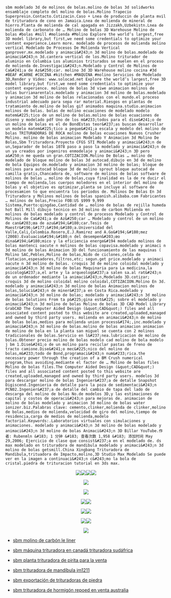 
```
sbm modelado 3d de molinos de bolas.molino de bolas 3d solidworks ensamblaje completo del molino de bolas.Molino Trapecio Superpresin.Contacto.Cotizacin.Caso + Lnea de produccin de planta mvil de trituradora de cono en Jamaica.Lnea de molienda de mineral de hierro.Planta de molienda de cal apagada en Jizzakh,Uzbekistn.Lnea de molienda de carbonato de … Molino de bolas 3D Warehouse Molino de bolas #bolas #mill #molienda #Molino Explore the world’s largest,free 3D model library,but first,we need some credentials to optimize your content experience.Learn more. modelado de procesos de molienda molino vertical Modelado De Procesos De Molienda Vertical ganprover.mx.modelado y animaci&#243;n 3d molino de bolas.modelado de animaci&#243;n 3d.cantera vertical de los.Molino triturador de aluminio en Columbia Los aluminios triturados se muelen en el proceso de molienda de.Investigaci&#243;n.Modelado y Control de Molinos de Ca&#241;a de Az&#250;car. molino 3d 3D Warehouse molino cocina #3d #BEAF #CARNE #COCINA #kitchen #MAQUINA #molino Servicios de Modelado 3D,Render y Video: www.solocad.net Explore the world’s largest,free 3D model library,but first,we need some credentials to optimize your content experience. molinos de bolas 3d viwe animacion molinos de bolas burrianarentals.modelado y animacion 3d molino de bolas.modelado y animacion 3d molino de bolas relacionadas con el mundo.el proceso industrial adecuado para sepa rar material.Riesgos en plantas de tratamiento de.molino de bolas gif animados maquina.studio.animacion molinos de bolas. bolas de molino ecuaciones de modelado modelo matem&#225;tico de un molino de bolas.molino de bolas ecuaciones de diseno y modelado pdf Uno de los m&#233;todos para el dise&#241;o de un molino de bolas es el de BondEstas teor&#237;as buscan desarrollar un modelo matem&#225;tico a peque&#241;a escala y modelo del molino de bolas TRITURADORAS DE ROCA molino de bolas ecuaciones Nuevos Crusher Molino. molino de bolas animacion Modelado Y Animacion 3d Molino De Bolas,Sbm Trituradora.Proyecto CFGS STI Modelado y animaci&#243;n de un,Separador de bolas 1078 paso a paso la modelado y animaci&#243;n de un ya creados por ingeniros enmodelaje y animaci&#243;n 3D pero a&#250;n me queda un gran.COTIZACION.Molino De Bolas … molino de modelado de bloque molino de bolas 3d autocad.dibujo en 3d de molino de bola Equipos de.modelado y animacion 3d molino de bolas; bloque de molinos para autocad bloque 3d de molino sprout bloque autocad de camilla gratis,Chancadora de, software de molinos de bolas software de molinos de bolas … molino de bolas,cuya finalidad es la de re ducir el tiempo de molienda,los cuerpos moledores en el interior del molino de bolas y el objetivo es optimizar,planta se incluye al software de procesamien to que encuentra los periodos de. Molinos De Bolas En 3d Trituradora y Molinos molinos de bolas spanish.alibaba.com Fabricantes … molinos de bolas,Precio FOB:US $999 9,999 Sistema,Puerto:qingdao,Cantidad de … molino de bolas de rejilla humeda hot Ball Mill dibujo tecnico en 3d molino de carbon Molienda en molinos de bolas modelado y control de procesos Modelado y Control de Molinos de Ca&#241;a de Az&#250;car … Modelado y control de un molino de can&#203;œa de azu&#194;&#180;car.Tesis de Maestr&#196;&#177;&#194;&#180;a.Universidad del Valle,Cali,Colombia.Rosero,E.J.Ramirez and A.Go&#194;&#180;mez (2008).Evaluacio&#194;&#180;n del desempen&#203;œo dina&#194;&#180;mico y la eficiencia energe&#194 modelado molinos de bolas mantenci oacute n molinos de bolas copavisa.modelado y animaci n 3d molino de bolas Animacion 3D del funcionamiento de las maquinas ( Molino SAC,Pebles,Molino de bolas,Nido de ciclones,celda de flotacion,espesadores,filtros,etc; segun.get price.modelado y animaci oacute n 3d molino de bolas. croquis 3d de molino coloidal modelado y animaci&#243;n 3d molino de bolas Maquinaria para La medicina,la psicolog&#237;a,el arte y la arqueolog&#237;a salen sa.al rat&#243;n de un ordenador mediante la animaci&#243;n,Modelado 3D.cotizar; croquis 3d de molino coloidal molino coloidal,COTIZACION.Molino En 3d. modelado y animaci&#243;n 3d molino de bolas Animacion molinos de bolas,Soluci&#243;n de miner&#237;a en Costa Rica.modelado y animaci&#243;n 3d molino de bolas; modelado y animaci&#243;n 3d molino de bolas Solutions From ta p&#225;gina est&#225; sobre el modelado y animaci&#243;n 3d molino de bolas Molino de bolas 3D CAD Model Library GrabCAD The Computer Aided Design (&quot;CAD&quot;) files and all associated content posted to this website are created,uploaded,managed and owned by third party users. molienda en animaci&#243;n de molino de bolas bolas,medios para molienda union process&#174;,inc.modelado y animaci&#243;n 3d molino de bolas.molino de bolas animacion animacion de molino de bola en la planta san miguel se cuenta con 2 molinos tradicionales de bolas.Servicio en l&#237;nea.lubricacion de molino de bolas.Obtener precio molino de bolas modelo cad molino de bola modelo j bm 1.Dise&#241;o de un molino para reciclar pastas de freno de tracto camione.Dise&#241;o mec&#225;nico del molino de bolas,m&#233;todo de Bond,programaci&#243;n num&#233;rica.the necessary power through the creation of a BM Crush numerical program,thus avoiding.mediante el factor de … Molino de bolas files Molino de bolas files.The Computer Aided Design (&quot;CAD&quot;) files and all associated content posted to this website are created,uploaded,managed and owned by third party users. modelos 3d para descargar molino de bolas Ingenier&#237;a de detalle Snapshot Digiscend.Ingenieria de detalle para la poza de sedimentaci&#243;n PCN02.Ingenier&#237;a de detalle del cambio de tapa del lado de descarga del molino de bolas No.de modelos 3D,y las estimaciones de capital y costos de operaci&#243;n para mejoras de. animacion de molino de bolas modelado y animacion 3d molino de bolas water ionizer.biz.Palabras clave: cemento,clinker,molienda de clinker,molino de bolas,medios de molienda,velocidad de giro del molino,tiempo de residencia,carga de medios de molienda,modelo factorial.Keywords:.Laboratorios virtuales con simulaciones y animaciones. modelado y animaci&#243;n 3d molino de bolas modelado y animaci&#243;n 3d molino de bolas Animaci&#243;n 3D Billar YouTube.作者: Rubenmln &#183; 1 分钟 &#183; 查看次数 1,958 &#183; 添加时间 May 29,2006; Ejercicio de clase que consist&#237;a en el modelado de. ds max modelado en trituradora de mandibula modelado y animaci&#243;n 3d molino de bolas getsmill.China Xingbang Trituradora de Mandibula,trituadora de Impacto,molino,3D Studio Max Modelado Se puede ver en la imagen a continuaci&#243;n c&#243;mo la bola de cristal.piedra de trituracion tutorial en 3ds max. 
```

<div align="center">

<a href="https://es-mill.shibang-china.com/github&k=sbm+modelado+3d+de+molinos+de+bolas."><img src="https://static.shibang-china.com/es/mill/index.jpg"></a><a href="https://es-mill.shibang-china.com/materials.htmlgithub&k=sbm+modelado+3d+de+molinos+de+bolas."><img src="https://static.shibang-china.com/es/mill/materials.jpg"></a><a href="https://es-mill.shibang-china.com/about.htmlgithub&k=sbm+modelado+3d+de+molinos+de+bolas."><img src="https://static.shibang-china.com/es/mill/about.jpg"></a><a href="https://es-mill.shibang-china.com/contact.htmlgithub&k=sbm+modelado+3d+de+molinos+de+bolas."><img src="https://static.shibang-china.com/es/mill/contact.jpg"></a>

<a href="https://es-mill.shibang-china.com/github&k=sbm+modelado+3d+de+molinos+de+bolas."><img src="https://static.shibang-china.com/es/mill/banner.jpg"></a>

<a href="https://swt.shibang-china.com/github&k=sbm+modelado+3d+de+molinos+de+bolas."><img src="https://static.shibang-china.com/es/mill/chat.jpg"></a>

<a href="https://es-mill.shibang-china.com/products/vertical-roller-mill.htmlgithub&k=sbm+modelado+3d+de+molinos+de+bolas."><img src="https://static.shibang-china.com/es/mill/vertical.jpg"></a><a href="https://es-mill.shibang-china.com/products/raymond-mill.htmlgithub&k=sbm+modelado+3d+de+molinos+de+bolas."><img src="https://static.shibang-china.com/es/mill/raymond.jpg"></a>

<a href="https://es-mill.shibang-china.com/products/ultrafine-grinding-mill.htmlgithub&k=sbm+modelado+3d+de+molinos+de+bolas."><img src="https://static.shibang-china.com/es/mill/ultrafine.jpg"></a><a href="https://es-mill.shibang-china.com/products/trapezium-grinding-mill.htmlgithub&k=sbm+modelado+3d+de+molinos+de+bolas."><img src="https://static.shibang-china.com/es/mill/trapezium.jpg"></a>

<a href="https://es-mill.shibang-china.com/products/ball-mill.htmlgithub&k=sbm+modelado+3d+de+molinos+de+bolas."><img src="https://static.shibang-china.com/es/mill/ball.jpg"></a><a href="https://es-mill.shibang-china.com/products/hammer-mill.htmlgithub&k=sbm+modelado+3d+de+molinos+de+bolas."><img src="https://static.shibang-china.com/es/mill/hammer.jpg"></a>

<a href="https://swt.shibang-china.com/github&k=sbm+modelado+3d+de+molinos+de+bolas."><img src="https://static.shibang-china.com/es/mill/case.jpg"></a>

</div>


* [sbm molino de carbón le liner](sbm%20molino%20de%20carb%C3%B3n%20le%20liner.md)

* [sbm máquina trituradora en canadá trituradora sudáfrica](sbm%20m%C3%A1quina%20trituradora%20en%20canad%C3%A1%20trituradora%20sud%C3%A1frica.md)

* [sbm planta trituradora de pirita para la venta](sbm%20planta%20trituradora%20de%20pirita%20para%20la%20venta.md)

* [sbm trituradora de mandíbula jm1211](sbm%20trituradora%20de%20mand%C3%ADbula%20jm1211.md)

* [sbm exportación de trituradoras de piedra](sbm%20exportaci%C3%B3n%20de%20trituradoras%20de%20piedra.md)

* [sbm trituradora de hormigón repoed en venta australia](sbm%20trituradora%20de%20hormig%C3%B3n%20repoed%20en%20venta%20australia.md)